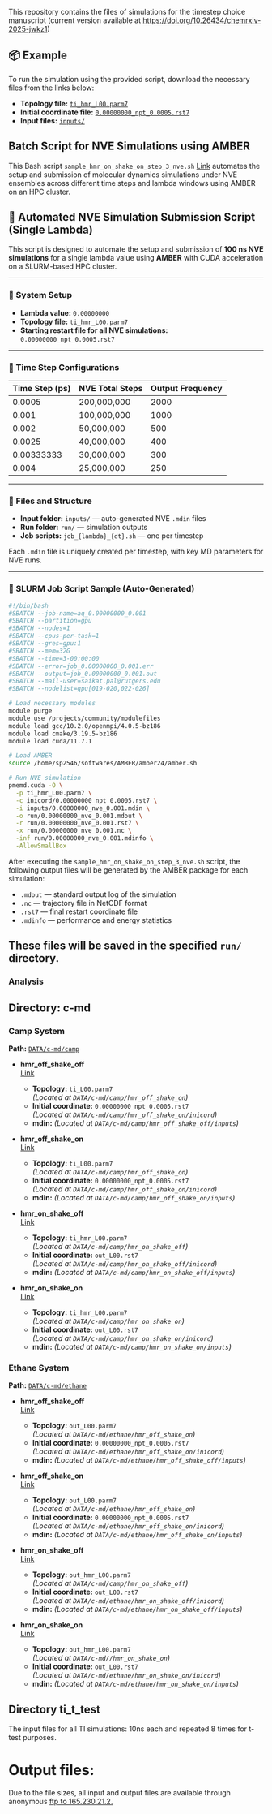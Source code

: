 This repository contains the files of simulations for the timestep choice manuscript (current version available at https://doi.org/10.26434/chemrxiv-2025-jwkz1)

## 📦 Example

To run the simulation using the provided script, download the necessary files from the links below:

- **Topology file:** [`ti_hmr_L00.parm7`](https://github.com/NgFEP/timestep-choice/tree/main/DATA/c-md/camp/hmr_on_shake_on/ti_hmr_L00.parm7)
- **Initial coordinate file:** [`0.00000000_npt_0.0005.rst7`](https://github.com/NgFEP/timestep-choice/tree/main/DATA/c-md/camp/hmr_on_shake_on/inicord/0.00000000_npt_0.0005.rst7)
- **Input files:** [`inputs/`](https://github.com/NgFEP/timestep-choice/tree/main/DATA/c-md/camp/hmr_on_shake_on/inputs)

## Batch Script for NVE Simulations using AMBER

This Bash script `sample_hmr_on_shake_on_step_3_nve.sh` [Link](https://github.com/NgFEP/timestep-choice/blob/main/DATA/c-md/ethane/hmr_on_shake_on/sample_hmr_on_shake_on_step_3_nve.sh) automates the setup and submission of molecular dynamics simulations under NVE ensembles across different time steps and lambda windows using AMBER on an HPC cluster. 

## 🔁 Automated NVE Simulation Submission Script (Single Lambda)

This script is designed to automate the setup and submission of **100 ns NVE simulations** for a single lambda value using **AMBER** with CUDA acceleration on a SLURM-based HPC cluster.

---

### 🧪 System Setup

- **Lambda value:** `0.00000000`
- **Topology file:** `ti_hmr_L00.parm7`
- **Starting restart file for all NVE simulations:** `0.00000000_npt_0.0005.rst7`

---

### 🧩 Time Step Configurations

| Time Step (ps) | NVE Total Steps | Output Frequency |
|----------------|------------------|------------------|
| 0.0005         | 200,000,000      | 2000             |
| 0.001          | 100,000,000      | 1000             |
| 0.002          | 50,000,000       | 500              |
| 0.0025         | 40,000,000       | 400              |
| 0.00333333     | 30,000,000       | 300              |
| 0.004          | 25,000,000       | 250              |

---

### 📄 Files and Structure

- **Input folder:** `inputs/` — auto-generated NVE `.mdin` files
- **Run folder:** `run/` — simulation outputs
- **Job scripts:** `job_{lambda}_{dt}.sh` — one per timestep

Each `.mdin` file is uniquely created per timestep, with key MD parameters for NVE runs.

---

### 🧬 SLURM Job Script Sample (Auto-Generated)

```bash
#!/bin/bash
#SBATCH --job-name=aq_0.00000000_0.001
#SBATCH --partition=gpu
#SBATCH --nodes=1
#SBATCH --cpus-per-task=1
#SBATCH --gres=gpu:1
#SBATCH --mem=32G
#SBATCH --time=3-00:00:00
#SBATCH --error=job_0.00000000_0.001.err
#SBATCH --output=job_0.00000000_0.001.out
#SBATCH --mail-user=saikat.pal@rutgers.edu
#SBATCH --nodelist=gpu[019-020,022-026]

# Load necessary modules
module purge
module use /projects/community/modulefiles
module load gcc/10.2.0/openmpi/4.0.5-bz186
module load cmake/3.19.5-bz186
module load cuda/11.7.1

# Load AMBER
source /home/sp2546/softwares/AMBER/amber24/amber.sh

# Run NVE simulation
pmemd.cuda -O \
  -p ti_hmr_L00.parm7 \
  -c inicord/0.00000000_npt_0.0005.rst7 \
  -i inputs/0.00000000_nve_0.001.mdin \
  -o run/0.00000000_nve_0.001.mdout \
  -r run/0.00000000_nve_0.001.rst7 \
  -x run/0.00000000_nve_0.001.nc \
  -inf run/0.00000000_nve_0.001.mdinfo \
  -AllowSmallBox
```
After executing the `sample_hmr_on_shake_on_step_3_nve.sh` script, the following output files will be generated by the AMBER package for each simulation:

- `.mdout` — standard output log of the simulation
- `.nc` — trajectory file in NetCDF format
- `.rst7` — final restart coordinate file
- `.mdinfo` — performance and energy statistics

These files will be saved in the specified `run/` directory.
---
### Analysis





## Directory: c-md ##

### Camp System
**Path:** [`DATA/c-md/camp`](https://github.com/NgFEP/timestep-choice/tree/main/DATA/c-md/camp)

- **hmr_off_shake_off**  
  [Link](https://github.com/NgFEP/timestep-choice/tree/main/DATA/c-md/camp/hmr_off_shake_off)

  - **Topology:** `ti_L00.parm7`  
    *(Located at `DATA/c-md/camp/hmr_off_shake_on`)*
  - **Initial coordinate:** `0.00000000_npt_0.0005.rst7`  
    *(Located at `DATA/c-md/camp/hmr_off_shake_on/inicord`)*
  - **mdin:**
    *(Located at `DATA/c-md/camp/hmr_off_shake_off/inputs`)*
    
- **hmr_off_shake_on**  
  [Link](https://github.com/NgFEP/timestep-choice/tree/main/DATA/c-md/camp/hmr_off_shake_on)

  - **Topology:** `ti_L00.parm7`  
    *(Located at `DATA/c-md/camp/hmr_off_shake_on`)*
  - **Initial coordinate:** `0.00000000_npt_0.0005.rst7`  
    *(Located at `DATA/c-md/camp/hmr_off_shake_on/inicord`)*
  - **mdin:**
    *(Located at `DATA/c-md/camp/hmr_off_shake_on/inputs`)*
    
- **hmr_on_shake_off**  
  [Link](https://github.com/NgFEP/timestep-choice/tree/main/DATA/c-md/camp/hmr_on_shake_off)

  - **Topology:** `ti_hmr_L00.parm7`  
    *(Located at `DATA/c-md/camp/hmr_on_shake_off`)*
  - **Initial coordinate:** `out_L00.rst7`  
    *(Located at `DATA/c-md/camp/hmr_on_shake_off/inicord`)*
  - **mdin:**
    *(Located at `DATA/c-md/camp/hmr_on_shake_off/inputs`)*

- **hmr_on_shake_on**  
  [Link](https://github.com/NgFEP/timestep-choice/tree/main/DATA/c-md/camp/hmr_on_shake_on)

  - **Topology:** `ti_hmr_L00.parm7`  
    *(Located at `DATA/c-md/camp/hmr_on_shake_on`)*
  - **Initial coordinate:** `out_L00.rst7`  
    *(Located at `DATA/c-md/camp/hmr_on_shake_on/inicord`)*
  - **mdin:**
    *(Located at `DATA/c-md/camp/hmr_on_shake_on/inputs`)*

### Ethane System
**Path:** [`DATA/c-md/ethane`](https://github.com/NgFEP/timestep-choice/tree/main/DATA/c-md/ethane)
- **hmr_off_shake_off**  
  [Link](https://github.com/NgFEP/timestep-choice/tree/main/DATA/c-md/ethane/hmr_off_shake_off)

  - **Topology:** `out_L00.parm7`  
    *(Located at `DATA/c-md/ethane/hmr_off_shake_on`)*
  - **Initial coordinate:** `0.00000000_npt_0.0005.rst7`  
    *(Located at `DATA/c-md/ethane/hmr_off_shake_on/inicord`)*
  - **mdin:**
    *(Located at `DATA/c-md/ethane/hmr_off_shake_off/inputs`)*
    
- **hmr_off_shake_on**  
  [Link](https://github.com/NgFEP/timestep-choice/tree/main/DATA/c-md/ethane/hmr_off_shake_on)

  - **Topology:** `out_L00.parm7`  
    *(Located at `DATA/c-md/ethane/hmr_off_shake_on`)*
  - **Initial coordinate:** `0.00000000_npt_0.0005.rst7`  
    *(Located at `DATA/c-md/ethane/hmr_off_shake_on/inicord`)*
  - **mdin:**
    *(Located at `DATA/c-md/ethane/hmr_off_shake_on/inputs`)*
    
- **hmr_on_shake_off**  
  [Link](https://github.com/NgFEP/timestep-choice/tree/main/DATA/c-md/ethane/hmr_on_shake_off)

  - **Topology:** `out_hmr_L00.parm7`  
    *(Located at `DATA/c-md/camp/hmr_on_shake_off`)*
  - **Initial coordinate:** `out_L00.rst7`  
    *(Located at `DATA/c-md/ethane/hmr_on_shake_off/inicord`)*
  - **mdin:**
    *(Located at `DATA/c-md/ethane/hmr_on_shake_off/inputs`)*

- **hmr_on_shake_on**  
  [Link](https://github.com/NgFEP/timestep-choice/tree/main/DATA/c-md/ethane/hmr_on_shake_on)

  - **Topology:** `out_hmr_L00.parm7`  
    *(Located at `DATA/c-md//hmr_on_shake_on`)*
  - **Initial coordinate:** `out_L00.rst7`  
    *(Located at `DATA/c-md/ethane/hmr_on_shake_on/inicord`)*
  - **mdin:**
    *(Located at `DATA/c-md/ethane/hmr_on_shake_on/inputs`)*





## Directory ti_t_test ## 
The input files for all TI simulations: 10ns each and repeated 8 times for t-test purposes.

# Output files: #
  Due to the file sizes, all input and output files are available through anonymous [ftp to 165.230.21.2.](ftp://165.230.21.2/)  
